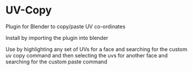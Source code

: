 # UV-Copy
Plugin for Blender to copy/paste UV co-ordinates

Install by importing the plugin into blender

Use by highlighting any set of UVs for a face and searching for the custom uv copy command and then selecting the uvs for another face and searching for the custom paste command
